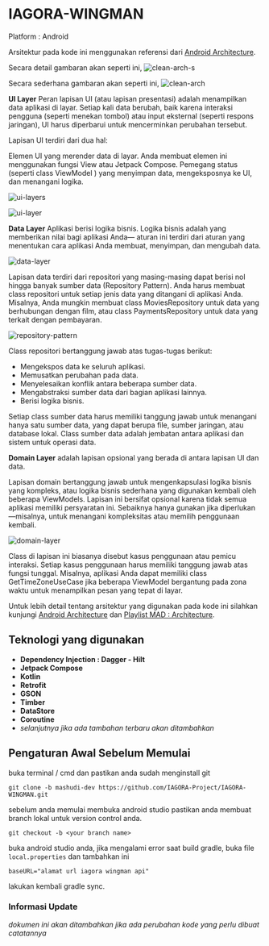 # IAGORA-WINGMAN

Platform : Android

Arsitektur pada kode ini menggunakan referensi dari [Android Architecture](https://developer.android.com/jetpack/guide#recommended-app-arch).

Secara detail gambaran akan seperti ini,
![clean-arch-s](https://github.com/android10/Sample-Data/raw/master/Android-CleanArchitecture-Kotlin/architecture/clean_architecture_reloaded_main.png)

Secara sederhana gambaran akan seperti ini,
![clean-arch](https://developer.android.com/topic/libraries/architecture/images/mad-arch-overview.png)

**UI Layer**
Peran lapisan UI (atau lapisan presentasi) adalah menampilkan data aplikasi di layar. Setiap kali data berubah, baik karena interaksi pengguna (seperti menekan tombol) atau input eksternal (seperti respons jaringan), UI harus diperbarui untuk mencerminkan perubahan tersebut.

Lapisan UI terdiri dari dua hal:

Elemen UI yang merender data di layar. Anda membuat elemen ini menggunakan fungsi View atau Jetpack Compose.
Pemegang status (seperti class ViewModel ) yang menyimpan data, mengeksposnya ke UI, dan menangani logika.

![ui-layers](https://github.com/android10/Sample-Data/raw/master/Android-CleanArchitecture-Kotlin/architecture/clean_architecture_reloaded_mvvm_app.png)

![ui-layer](https://developer.android.com/topic/libraries/architecture/images/mad-arch-overview-ui.png)

**Data Layer** Aplikasi berisi logika bisnis. Logika bisnis adalah yang memberikan nilai bagi aplikasi Anda— aturan ini terdiri dari aturan yang menentukan cara aplikasi Anda membuat, menyimpan, dan mengubah data.

![data-layer](https://developer.android.com/topic/libraries/architecture/images/mad-arch-overview-data.png)

Lapisan data terdiri dari repositori yang masing-masing dapat berisi nol hingga banyak sumber data (Repository Pattern). Anda harus membuat class repositori untuk setiap jenis data yang ditangani di aplikasi Anda. Misalnya, Anda mungkin membuat class MoviesRepository untuk data yang berhubungan dengan film, atau class PaymentsRepository untuk data yang terkait dengan pembayaran.

![repository-pattern](https://github.com/android10/Sample-Data/raw/master/Android-CleanArchitecture-Kotlin/architecture/clean_archictecture_reloaded_repository.png)

Class repositori bertanggung jawab atas tugas-tugas berikut:

- Mengekspos data ke seluruh aplikasi.
- Memusatkan perubahan pada data.
- Menyelesaikan konflik antara beberapa sumber data.
- Mengabstraksi sumber data dari bagian aplikasi lainnya.
- Berisi logika bisnis.

Setiap class sumber data harus memiliki tanggung jawab untuk menangani hanya satu sumber data, yang dapat berupa file, sumber jaringan, atau database lokal. Class sumber data adalah jembatan antara aplikasi dan sistem untuk operasi data.

**Domain Layer** adalah lapisan opsional yang berada di antara lapisan UI dan data.

Lapisan domain bertanggung jawab untuk mengenkapsulasi logika bisnis yang kompleks, atau logika bisnis sederhana yang digunakan kembali oleh beberapa ViewModels. Lapisan ini bersifat opsional karena tidak semua aplikasi memiliki persyaratan ini. Sebaiknya hanya gunakan jika diperlukan—misalnya, untuk menangani kompleksitas atau memilih penggunaan kembali.

![domain-layer](https://developer.android.com/topic/libraries/architecture/images/mad-arch-overview-domain.png)

Class di lapisan ini biasanya disebut kasus penggunaan atau pemicu interaksi. Setiap kasus penggunaan harus memiliki tanggung jawab atas fungsi tunggal. Misalnya, aplikasi Anda dapat memiliki class GetTimeZoneUseCase jika beberapa ViewModel bergantung pada zona waktu untuk menampilkan pesan yang tepat di layar.

Untuk lebih detail tentang arsitektur yang digunakan pada kode ini silahkan kunjungi [Android Architecture](https://developer.android.com/jetpack/guide#recommended-app-arch) dan [Playlist MAD : Architecture](https://youtube.com/playlist?list=PLWz5rJ2EKKc8GZWCbUm3tBXKeqIi3rcVX).

## Teknologi yang digunakan
- **Dependency Injection : Dagger - Hilt**
- **Jetpack Compose**
- **Kotlin**
- **Retrofit**
- **GSON**
- **Timber**
- **DataStore**
- **Coroutine**
- *selanjutnya jika ada tambahan terbaru akan ditambahkan*

## Pengaturan Awal Sebelum Memulai
buka terminal / cmd dan pastikan anda sudah menginstall git

`git clone -b mashudi-dev https://github.com/IAGORA-Project/IAGORA-WINGMAN.git`

sebelum anda memulai membuka android studio pastikan anda membuat branch lokal untuk version control anda.

`git checkout -b <your branch name>`

buka android studio anda, jika mengalami error saat build gradle, buka file `local.properties` dan tambahkan ini 

`baseURL="alamat url iagora wingman api"`

lakukan kembali gradle sync.

### Informasi Update
*dokumen ini akan ditambahkan jika ada perubahan kode yang perlu dibuat catatannya*
